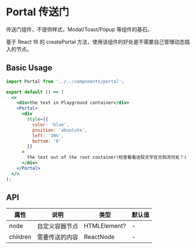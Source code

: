 # Portal 传送门

传送门组件，不提供样式，Modal/Toast/Popup 等组件的基石。

基于 React 16 的 createPortal 方法，使用该组件的好处是不需要自己管理动态插入的节点。

## Basic Usage

```jsx
import Portal from '../../components/portal';

export default () => (
  <>
    <div>the text in Playground container</div>
    <Portal>
      <div
        style={{
          color: 'blue',
          position: 'absolute',
          left: '30%',
          bottom: '0'
        }}
      >
        the text out of the root container(检查看看这段文字在文档流何处？)
      </div>
    </Portal>
  </>
);
```

## API

| 属性     | 说明           | 类型         | 默认值 |
| -------- | -------------- | ------------ | ------ |
| node     | 自定义容器节点 | HTMLElement? | -      |
| children | 需要传送的内容 | ReactNode    | -      |
